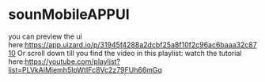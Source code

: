 # sounMobileAPPUI

you can preview the ui here:https://app.uizard.io/p/31945f4288a2dcbf25a8f10f2c96ac6baaa32c8710
Or scroll down till you find the video in this playlist:
watch the tutorial here:https://youtube.com/playlist?list=PLVkAiMiemh5IpWtIFc8Vc2z79FUh66mGq 
